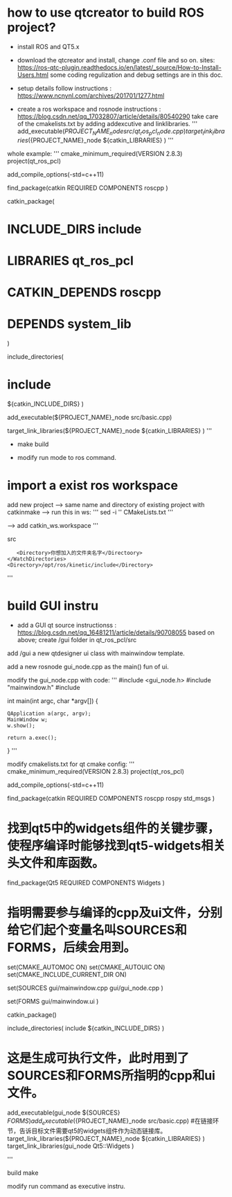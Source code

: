 # how to use qtcreator to build ROS project?
* install ROS and QT5.x

* download the qtcreator and install, change .conf file and so on. 
  sites: https://ros-qtc-plugin.readthedocs.io/en/latest/_source/How-to-Install-Users.html
  some coding regulization and debug settings are in this doc.

* setup details follow instructions : https://www.ncnynl.com/archives/201701/1277.html

* create a ros workspace and rosnode instructions : https://blog.csdn.net/qq_17032807/article/details/80540290
  take care of the cmakelists.txt by adding addexcutive and linklibraries.
'''
 add_executable(${PROJECT_NAME}_node src/qt_ros_pcl_node.cpp)
 target_link_libraries(${PROJECT_NAME}_node
   ${catkin_LIBRARIES}
 )
'''

whole example:
'''
cmake_minimum_required(VERSION 2.8.3)
project(qt_ros_pcl)

 add_compile_options(-std=c++11)

find_package(catkin REQUIRED COMPONENTS
  roscpp
)

catkin_package(
#  INCLUDE_DIRS include
#  LIBRARIES qt_ros_pcl
#  CATKIN_DEPENDS roscpp
#  DEPENDS system_lib
)

include_directories(
# include
  ${catkin_INCLUDE_DIRS}
)

 add_executable(${PROJECT_NAME}_node src/basic.cpp)


 target_link_libraries(${PROJECT_NAME}_node
   ${catkin_LIBRARIES}
 )
'''

* make build

* modify run mode to ros command.


# import a exist ros workspace 
 add new project --> same name and directory of existing project with catkinmake
 --> run this in ws: <unlock the file.>
'''
sed -i '' CMakeLists.txt
'''
 
 --> add catkin_ws.workspace<for qtcreator only>
'''
<?xml version="1.0"?>
<Workspace>
    <Distribution name="kinetic"/>
    <DefaultBuildSystem value="0"/>
    <WatchDirectories>
        <Directory>src</Directory>

       <Directory>你想加入的文件夹名字</Directoory>
    </WatchDirectories>
    <Directory>/opt/ros/kinetic/include</Directory>
</Workspace>
'''



# build GUI instru
* add a GUI qt source instructionss : https://blog.csdn.net/qq_16481211/article/details/90708055
based on above;
create /gui folder in qt_ros_pcl/src 

add /gui a new qtdesigner ui class with mainwindow template.

add a new rosnode gui_node.cpp as the main() fun of ui.

modify the gui_node.cpp with code:
'''
#include <gui_node.h>
#include "mainwindow.h"
#include <QApplication>

int main(int argc, char *argv[])
{

    QApplication a(argc, argv);
    MainWindow w;
    w.show();

    return a.exec();
}
'''

modify cmakelists.txt for qt cmake config:
'''
cmake_minimum_required(VERSION 2.8.3)
project(qt_ros_pcl)

 add_compile_options(-std=c++11)


find_package(catkin REQUIRED COMPONENTS
  roscpp
  rospy
  std_msgs
)
# 找到qt5中的widgets组件的关键步骤，使程序编译时能够找到qt5-widgets相关头文件和库函数。
find_package(Qt5  REQUIRED COMPONENTS  Widgets  )

# 指明需要参与编译的cpp及ui文件，分别给它们起个变量名叫SOURCES和FORMS，后续会用到。
set(CMAKE_AUTOMOC ON)
set(CMAKE_AUTOUIC ON)
set(CMAKE_INCLUDE_CURRENT_DIR ON)

set(SOURCES
  gui/mainwindow.cpp
  gui/gui_node.cpp
)

set(FORMS
  gui/mainwindow.ui
)

catkin_package()

include_directories( include  ${catkin_INCLUDE_DIRS} )
# 这是生成可执行文件，此时用到了SOURCES和FORMS所指明的cpp和ui文件。
 add_executable(gui_node ${SOURCES} ${FORMS} )
 add_executable(${PROJECT_NAME}_node  src/basic.cpp)
#在链接环节，告诉目标文件需要qt5的widgets组件作为动态链接库。
 target_link_libraries(${PROJECT_NAME}_node ${catkin_LIBRARIES} )
 target_link_libraries(gui_node  Qt5::Widgets )

'''

build make

modify run command as executive instru.
